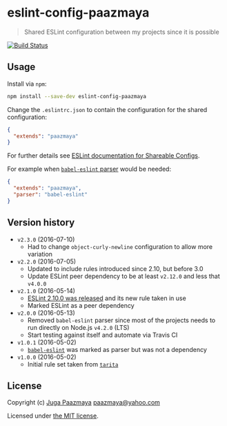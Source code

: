 # eslint-config-paazmaya

> Shared ESLint configuration between my projects since it is possible

[![Build Status](https://travis-ci.org/paazmaya/eslint-config-paazmaya.svg?branch=master)](https://travis-ci.org/paazmaya/eslint-config-paazmaya)

## Usage

Install via `npm`:

```sh
npm install --save-dev eslint-config-paazmaya
```

Change the `.eslintrc.json` to contain the configuration for the shared configuration:

```json
{
  "extends": "paazmaya"
}
```

For further details see [ESLint documentation for Shareable Configs](http://eslint.org/docs/developer-guide/shareable-configs).

For example when [`babel-eslint` parser](https://github.com/babel/babel-eslint) would be needed:

```json
{
  "extends": "paazmaya",
  "parser": "babel-eslint"
}
```

## Version history

* `v2.3.0` (2016-07-10)
    - Had to change `object-curly-newline` configuration to allow more variation
* `v2.2.0` (2016-07-05)
    - Updated to include rules introduced since 2.10, but before 3.0
    - Update ESLint peer dependency to be at least `v2.12.0` and less that `v4.0.0`
* `v2.1.0` (2016-05-14)
    - [ESLint 2.10.0 was released](http://eslint.org/blog/2016/05/eslint-v2.10.0-released) and its new rule taken in use
    - Marked ESLint as a peer dependency
* `v2.0.0` (2016-05-13)
    - Removed `babel-eslint` parser since most of the projects needs to run directly on Node.js `v4.2.0` (LTS)
    - Start testing against itself and automate via Travis CI
* `v1.0.1` (2016-05-02)
    - [`babel-eslint`](https://github.com/babel/babel-eslint) was marked as parser but was not a dependency
* `v1.0.0` (2016-05-02)
    - Initial rule set taken from [`tarita`](https://github.com/paazmaya/tarita)

## License

Copyright (c) [Juga Paazmaya](https://paazmaya.fi) <paazmaya@yahoo.com>

Licensed under [the MIT license](./LICENSE).
